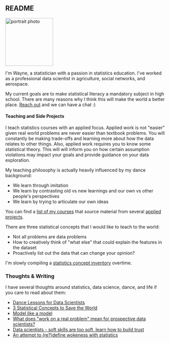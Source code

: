 ## README

<img src='images/wayne.jpg' alt='portrait photo' width='150'>

I'm Wayne, a statistician with a passion in statistics education.
I've worked as a professional data scientist in agriculture, social networks, and aerospace.

My current goals are to make statistical literacy a mandatory subject in high school.
There are many reasons why I think this will make the world a better place. 
[Reach out](https://www.linkedin.com/in/waynetailee/) and we can have a chat :)


#### Teaching and Side Projects
I teach statistics courses with an applied focus. Applied work is not
"easier" given real world problems are never easier than textbook problems.
You will constantly be making trade-offs and learning more about how the data relates
to other things. Also, applied work requires you to know some statistical theory.
This will will inform you on how certain assumption violations may impact your goals
and provide guidance on your data exploration.

My teaching philosophy is actually heavily influenced by my dance background:
- We learn through imitation
- We learn by contrasting old vs new learnings and our own vs other people's perspectives
- We learn by trying to articulate our own ideas

You can find a [list of my courses](courses/README.md) that source material
from several [applied projects](usecases_data/README.md).

There are three statistical concepts that I would like to teach to the world:
- Not all problems are data problems
- How to creatively think of "what else" that could explain the features in the dataset
- Proactively list out the data that can change your opinion?

I'm slowly compiling a [statistics concept inventory](stat_concept_inv/README.md)
overtime.


### Thoughts & Writing
I have several thoughts around statistics, data science, dance, and life if you care to read about them:
- [Dance Lessons for Data Scientists](https://towardsdatascience.com/dance-lessons-for-data-scientists-27510ba3257a)
- [3 Statistical Concepts to Save the World](https://medium.com/@leewtai/3-statistical-concepts-to-save-the-world-d8cdf0534f35)
- [Model like a model](https://medium.com/swlh/modeling-like-a-model-957933b55785)
- [What does "work on a real problem" mean for prospective data scientists?](https://towardsdatascience.com/what-does-work-on-a-real-problem-mean-for-prospective-data-scientists-5c91329c2487)
- [Data scientists - soft skills are too soft, learn how to build trust](https://link.medium.com/YemASvH0Yib)
- [An attempt to (re?)define wokeness with statistics](https://medium.com/@leewtai/an-attempt-to-re-define-wokeness-with-statistics-290808bcf35f)
